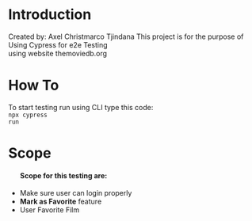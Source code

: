 # Introduction

Created by: Axel Christmarco Tjindana
This project is for the purpose of Using Cypress for e2e Testing <br>
using website themoviedb.org

# How To

To start testing run using CLI type this code:<br>
<code>npx cypress run</code>

# Scope
<ul><h4>Scope for this testing are:</h4>
<li>Make sure user can login properly</li>
<li><b>Mark as Favorite</b> feature</li>
<li>User Favorite Film</li></ul>
